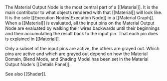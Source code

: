 The Material Output Node is the most central part of a [[Material]].
It is the main contributor to what objects rendered with that [[Material]] will look like.
It is the sole [[Execution Nodes|Execution Node]] in a [[Material Graph]].
When a [[Material]] is evaluated, all the input pins on the Material Output Node are evaluated by walking their wires backwards until their beginnings and then accumulating the result back to the input pin.
That each pin does is explained in [[Material]].

Only a subset of the input pins are active, the others are grayed out.
Which pins are active and which are grayed out depend on how the Material Domain, Blend Mode, and Shading Model has been set in the Material Output Node's [[Details Panel]].

See also [[Shader]].